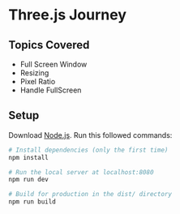 # Three.js Journey

## Topics Covered

- Full Screen Window
- Resizing
- Pixel Ratio
- Handle FullScreen

## Setup

Download [Node.js](https://nodejs.org/en/download/).
Run this followed commands:

```bash
# Install dependencies (only the first time)
npm install

# Run the local server at localhost:8080
npm run dev

# Build for production in the dist/ directory
npm run build
```
